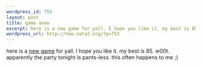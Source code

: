 ```yaml
--- 
wordpress_id: 753
layout: post
title: game anew
excerpt: here is a new game for yall. I hope you like it. my best is 85. w00t. apparently the party tonight is pants-less. this often happens to me ;)
wordpress_url: http://new.nata2.org/?p=753
---
```

here is a <a href="http://games.apropo.ro/pingutarget.html">new game</a> for yall. I hope you like it. my best is 85. w00t. apparently the party tonight is pants-less. this often happens to me ;)
